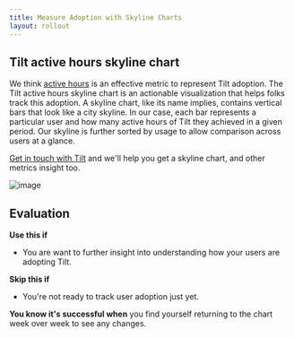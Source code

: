 ```yaml
---
title: Measure Adoption with Skyline Charts
layout: rollout
---
```


## Tilt active hours skyline chart

We think [active hours](../rollout/active-hours) is an effective metric to represent Tilt adoption. The Tilt active hours skyline chart is an actionable visualization that helps folks track this adoption. A skyline chart, like its name implies, contains vertical bars that look like a city skyline. In our case, each bar represents a particular user and how many active hours of Tilt they achieved in a given period. Our skyline is further sorted by usage to allow comparison across users at a glance.

[Get in touch with Tilt](../partner_program) and we'll help you get a skyline chart, and other metrics insight too.

![image](image)

## Evaluation

**Use this if**
- You are want to further insight into understanding how your users are adopting Tilt.

**Skip this if**
- You're not ready to track user adoption just yet.

**You know it's successful when** you find yourself returning to the chart week over week to see any changes.
